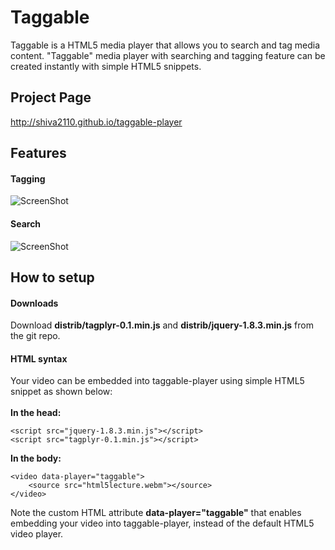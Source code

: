 Taggable
========
Taggable is a HTML5 media player that allows you to search and tag media content. "Taggable" media player with searching and tagging feature can be created instantly with simple HTML5 snippets. 

Project Page
------
http://shiva2110.github.io/taggable-player

Features
------
#### Tagging
![ScreenShot](https://raw.github.com/shiva2110/taggable-player/master/readme-files/features-tag.png)

#### Search
![ScreenShot](https://raw.github.com/shiva2110/taggable-player/master/readme-files/features-search.png)

How to setup
------
#### Downloads
Download <b>distrib/tagplyr-0.1.min.js</b> and <b>distrib/jquery-1.8.3.min.js</b> from the git repo.

#### HTML syntax
Your video can be embedded into taggable-player using simple HTML5 snippet as shown below:
<br />
<br />
<b>In the head:</b>
```
<script src="jquery-1.8.3.min.js"></script>
<script src="tagplyr-0.1.min.js"></script>
```
	
<b>In the body:</b>
```
<video data-player="taggable">
	<source src="html5lecture.webm"></source>	
</video>
```

Note the custom HTML attribute <b>data-player="taggable"</b> that enables embedding your video into taggable-player, instead of the default HTML5 video player.

